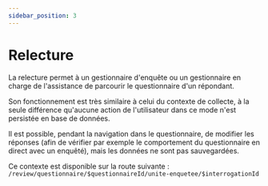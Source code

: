 ```yaml
---
sidebar_position: 3
---
```


# Relecture

La relecture permet à un gestionnaire d'enquête ou un gestionnaire en charge de l'assistance de parcourir le questionnaire d'un répondant.

Son fonctionnement est très similaire à celui du contexte de collecte, à la seule différence qu'aucune action de l'utilisateur dans ce mode n'est persistée en base de données.

Il est possible, pendant la navigation dans le questionnaire, de modifier les réponses (afin de vérifier par exemple le comportement du questionnaire en direct avec un enquêté), mais les données ne sont pas sauvegardées.

Ce contexte est disponible sur la route suivante : `/review/questionnaire/$questionnaireId/unite-enquetee/$interrogationId`

